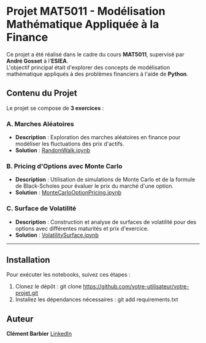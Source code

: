 # Projet MAT5011 - Modélisation Mathématique Appliquée à la Finance

Ce projet a été réalisé dans le cadre du cours **MAT5011**, supervisé par **André Gosset** à l'**ESIEA**.  
L'objectif principal était d'explorer des concepts de modélisation mathématique appliqués à des problèmes financiers à l'aide de **Python**.

## Contenu du Projet

Le projet se compose de **3 exercices** :

### A. Marches Aléatoires
- **Description** : Exploration des marches aléatoires en finance pour modéliser les fluctuations des prix d'actifs.
- **Solution** : [RandomWalk.ipynb](./RandomWalk.ipynb)

### B. Pricing d'Options avec Monte Carlo
- **Description** : Utilisation de simulations de Monte Carlo et de la formule de Black-Scholes pour évaluer le prix du marché d'une option.
- **Solution** : [MonteCarloOptionPricing.ipynb](./MonteCarloOptionPricing.ipynb)

### C. Surface de Volatilité
- **Description** : Construction et analyse de surfaces de volatilité pour des options avec différentes maturités et prix d'exercice.
- **Solution** : [VolatilitySurface.ipynb](./VolatilitySurface.ipynb)

---

## Installation

Pour exécuter les notebooks, suivez ces étapes :

1. Clonez le dépôt :
   git clone https://github.com/votre-utilisateur/votre-projet.git
2. Installez les dépendances nécessaires :
  git add requirements.txt

## Auteur
**Clément Barbier** [LinkedIn](https://www.linkedin.com/in/cl%C3%A9ment-barbier-409a341b6/)